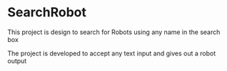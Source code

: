 # SearchRobot 
This project is design to search for Robots using any name in the search box

The project is developed to accept any text input and gives out a robot output
